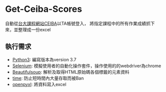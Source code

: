 # Get-Ceiba-Scores

自動從[台大課程網站CEIBA](https://ceiba.ntu.edu.tw/index.php)以TA帳號登入，
將指定課程中的所有作業成績抓下來，並整理成一份excel


## 執行需求
 * [Python3](https://www.python.org/): 編寫版本為version 3.7
 * [Selenium](https://www.selenium.dev/): 模擬使用者的自動化操作套件，操作使用的的webdriver為chrome
 * [Beautifulsoup](https://www.crummy.com/software/BeautifulSoup/bs4/doc/): 解析及取得HTML原始碼各個標籤的元素資料
 * [time](https://docs.python.org/3/library/time.html): 防止短時間內大量存取而被Ban
 * [openpyxl](https://openpyxl.readthedocs.io/en/stable/): 將資料寫入excel
